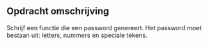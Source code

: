 ## Opdracht omschrijving

Schrijf een functie die een password genereert. Het password moet bestaan uit: letters, nummers en speciale tekens.

 